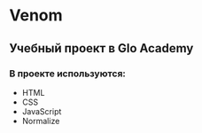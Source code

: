 # Venom
## Учебный проект в Glo Academy

### В проекте используются:
  - HTML
  - CSS
  - JavaScript
  - Normalize
